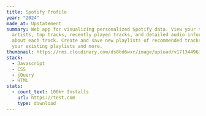 ```yaml
---
title: Spotify Profile
year: "2024"
made_at: Upstatement
summary: Web app for visualizing personalized Spotify data. View your top
  artists, top tracks, recently played tracks, and detailed audio information
  about each track. Create and save new playlists of recommended tracks based on
  your existing playlists and more.
thumbnail: https://res.cloudinary.com/ds8bd6wxr/image/upload/v1713449636/my-portfolio/project_gtmyym.png
stack:
  - Javascript
  - CSS
  - jQuery
  - HTML
stats:
  - count_text: 100k+ Installs
    url: https://test.com
    type: download
---
```

